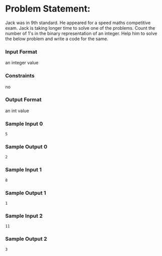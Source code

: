 # Problem Statement:

Jack was in 9th standard. He appeared for a speed maths competitive exam. Jack is taking longer time to solve one of the problems. Count the number of 1's in the binary representation of an integer. Help him to solve the below problem and write a code for the same.

### Input Format

an integer value

### Constraints

no

### Output Format

an int value

### Sample Input 0
```
5
```
### Sample Output 0
```
2
```
### Sample Input 1
```
8
```
### Sample Output 1
```
1
```
### Sample Input 2
```
11
```
### Sample Output 2
```
3
```
